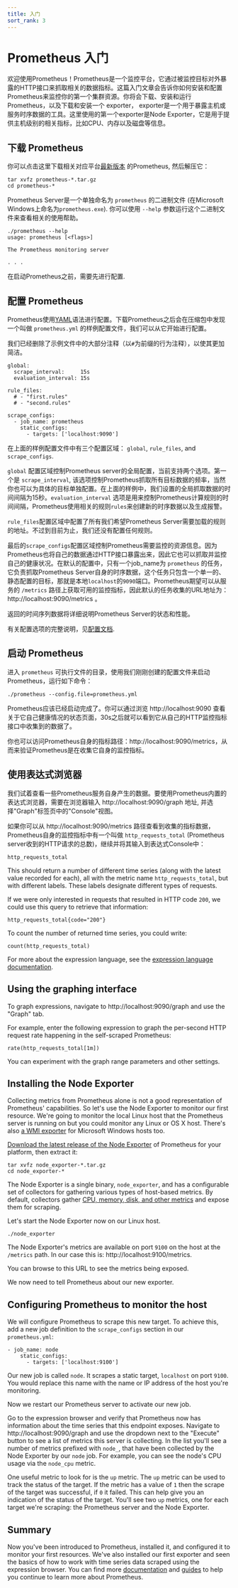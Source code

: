 ```yaml
---
title: 入门
sort_rank: 3
---
```


# Prometheus 入门

欢迎使用Prometheus！Prometheus是一个监控平台，它通过被监控目标对外暴露的HTTP接口来抓取相关的数据指标。这篇入门文章会告诉你如何安装和配置Prometheus来监控你的第一个集群资源。你将会下载、安装和运行Prometheus，以及下载和安装一个 exporter， exporter是一个用于暴露主机或服务时序数据的工具。这里使用的第一个exporter是Node Exporter，它是用于提供主机级别的相关指标，比如CPU、内存以及磁盘等信息。

## 下载 Prometheus

你可以点击这里下载相关对应平台[最新版本](/download) 的Prometheus, 然后解压它：

```language-bash
tar xvfz prometheus-*.tar.gz
cd prometheus-*
```
Prometheus Server是一个单独命名为 `prometheus` 的二进制文件 (在Microsoft Windows上命名为`prometheus.exe`). 你可以使用 `--help` 参数运行这个二进制文件来查看相关的使用帮助。

```language-bash
./prometheus --help
usage: prometheus [<flags>]

The Prometheus monitoring server

. . .
```

在启动Prometheus之前，需要先进行配置.

## 配置 Prometheus

Prometheus使用[YAML](http://www.yaml.org/start.html)语法进行配置。下载Prometheus之后会在压缩包中发现一个叫做 `prometheus.yml` 的样例配置文件，我们可以从它开始进行配置。

我们已经删除了示例文件中的大部分注释（以`#`为前缀的行为注释），以使其更加简洁。

```language-yaml
global:
  scrape_interval:     15s
  evaluation_interval: 15s

rule_files:
  # - "first.rules"
  # - "second.rules"

scrape_configs:
  - job_name: prometheus
    static_configs:
      - targets: ['localhost:9090']
```

在上面的样例配置文件中有三个配置区域： `global`, `rule_files`, and `scrape_configs`.

`global` 配置区域控制Prometheus server的全局配置，当前支持两个选项。第一个是 `scrape_interval`, 该选项控制Prometheus抓取所有目标数据的频率，当然你也可以为具体的目标单独配置。在上面的样例中，我们设置的全局抓取数据的时间间隔为15秒。`evaluation_interval` 选项是用来控制Prometheus计算规则的时间间隔，Prometheus使用相关的规则`rules`来创建新的时序数据以及生成报警。

`rule_files`配置区域中配置了所有我们希望Prometheus Server需要加载的规则的地址。不过到目前为止，我们还没有配置任何规则。

最后的`scrape_configs`配置区域控制Prometheus需要监控的资源信息。因为Prometheus也将自己的数据通过HTTP接口暴露出来，因此它也可以抓取并监控自己的健康状况。在默认的配置中，只有一个job_name为 `prometheus` 的任务，它负责抓取Prometheus Server自身的时序数据，这个任务只包含一个单一的、静态配置的目标，那就是本地`localhost`的`9090`端口。Prometheus期望可以从服务的 `/metrics` 路径上获取可用的监控指标，因此默认的任务收集的URL地址为： http://localhost:9090/metrics 。

返回的时间序列数据将详细说明Prometheus Server的状态和性能。

有关配置选项的完整说明，见[配置文档](/docs_cn/operating/configuration).

## 启动 Prometheus

进入 `prometheus` 可执行文件的目录，使用我们刚刚创建的配置文件来启动Prometheus，运行如下命令：

```language-bash
./prometheus --config.file=prometheus.yml
```

Prometheus应该已经启动完成了。你可以通过浏览 http://localhost:9090 查看关于它自己健康情况的状态页面，30s之后就可以看到它从自己的HTTP监控指标接口中收集到的数据了。

你也可以访问Prometheus自身的指标路径：http://localhost:9090/metrics，从而来验证Prometheus是在收集它自身的监控指标。

## 使用表达式浏览器

我们试着查看一些Prometheus服务自身产生的数据。要使用Prometheus内置的表达式浏览器，需要在浏览器输入 http://localhost:9090/graph 地址, 并选择"Graph"标签页中的"Console"视图。

如果你可以从 http://localhost:9090/metrics 路径查看到收集的指标数据，Prometheus自身的监控指标中有一个叫做 `http_requests_total` (Prometheus server收到的HTTP请求的总数)，继续并将其输入到表达式Console中：

```
http_requests_total
```

This should return a number of different time series (along with the latest value recorded for each), all with the metric name `http_requests_total`, but with different labels. These labels designate different types of requests.

If we were only interested in requests that resulted in HTTP code `200`, we could use this query to retrieve that information:

```
http_requests_total{code="200"}
```

To count the number of returned time series, you could write:

```
count(http_requests_total)
```

For more about the expression language, see the
[expression language documentation](/docs/querying/basics/).

## Using the graphing interface

To graph expressions, navigate to http://localhost:9090/graph and use the "Graph" tab.

For example, enter the following expression to graph the per-second HTTP request rate happening in the self-scraped Prometheus:

```
rate(http_requests_total[1m])
```

You can experiment with the graph range parameters and other settings.

## Installing the Node Exporter

Collecting metrics from Prometheus alone is not a good representation of Prometheus' capabilities. So let's use the Node Exporter to monitor our first resource. We're going to monitor the local Linux host that the Prometheus server is running on but you could monitor any Linux or OS X host. There's also [a WMI exporter](https://github.com/martinlindhe/wmi_exporter) for Microsoft Windows hosts too.

[Download the latest release of the Node Exporter](/download/#node_exporter) of Prometheus for your platform, then extract it:

```language-bash
tar xvfz node_exporter-*.tar.gz
cd node_exporter-*
```

The Node Exporter is a single binary, `node_exporter`, and has a configurable set of collectors for gathering various types of host-based metrics. By default, collectors gather [CPU, memory, disk, and other metrics](https://github.com/prometheus/node_exporter#enabled-by-default) and expose them for scraping.

Let's start the Node Exporter now on our Linux host.

```language-bash
./node_exporter
```

The Node Exporter's metrics are available on port `9100` on the host at the `/metrics` path. In our case this is: http://localhost:9100/metrics.

You can browse to this URL to see the metrics being exposed.

We now need to tell Prometheus about our new exporter.

## Configuring Prometheus to monitor the host

We will configure Prometheus to scrape this new target. To achieve this, add a new job definition to the `scrape_configs` section in our `prometheus.yml`:

```
- job_name: node
    static_configs:
      - targets: ['localhost:9100']
```

Our new job is called `node`. It scrapes a static target, `localhost` on port `9100`. You would replace this name with the name or IP address of the host you're monitoring. 

Now we restart our Prometheus server to activate our new job.

Go to the expression browser and verify that Prometheus now has information
about the time series that this endpoint exposes. Navigate to
http://localhost:9090/graph and use the dropdown next to the "Execute" button to see a list of metrics this server is collecting. In the list you'll see a number of metrics prefixed with `node_`, that have been collected by the Node Exporter by our `node` job. For example, you can see the node's CPU usage via the `node_cpu` metric. 

One useful metric to look for is the `up` metric. The `up` metric can be used to track the status of the target. If the metric has a value of `1` then the scrape of the target was successful, if `0` it failed. This can help give you an indication of the status of the target. You'll see two `up` metrics, one for each target we're scraping: the Prometheus server and the Node Exporter.

## Summary

Now you've been introduced to Prometheus, installed it, and configured it to monitor your first resources. We've also installed our first exporter and seen the basics of how to work with time series data scraped using the expression browser. You can find more [documentation](/docs/introduction/overview/) and [guides](/docs/guides/) to help you continue to learn more about Prometheus. 
